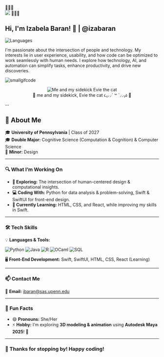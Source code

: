 🤠🌵🐴  
<img src="https://readme-typing-svg.demolab.com?font=Rye&weight=700&size=30&duration=2000&pause=1000&color=D2691E&center=true&vCenter=true&repeat=true&width=500&height=50&lines=🤠Howdy+there,+partner!+🐎" />
🌵🐄🤠  

## Hi, I'm Izabela Baran! 👋 | @izabaran

![Languages](https://img.shields.io/badge/Code-Python%20%7C%20Java%20%7C%20R%20%7C%20SQL%20%7C%20OCaml-blue)


I'm passionate about the intersection of people and technology. My interests lie in user experience, usability, and how code can be optimized to work seamlessly with human needs. I explore how technology, AI, and automation can simplify tasks, enhance productivity, and drive new discoveries.

![smallgifcode](https://github.com/user-attachments/assets/7c6b398f-73de-4a7c-a687-d6d02f32b4b6)
<p align="center">
  <img src="https://raw.githubusercontent.com/your-username/your-repo/main/howdy.gif" alt="Me and my sidekick Evie the cat">
  <br>
 🐾 me and my sidekick, Evie the cat ૮₍⸝⸝´ ꒳ `⸝⸝₎ა 🐾
  <br>
</p>

--

## **🌟 About Me**  
🎓 **University of Pennsylvania** | Class of 2027  
🎓 **Double Major:** Cognitive Science (Computation & Cognition) & Computer Science  
🎨 **Minor:** Design  

---

### **🔍 What I’m Working On**
- **🔭 Exploring:** The intersection of human-centered design & computational insights.  
- **💻 Coding With:** Python for data analysis & problem-solving, Swift & SwiftUI for front-end design.  
- **🌱 Currently Learning:** HTML, CSS, and React, while improving my skills in Swift.  

---

### **🛠️ Tech Skills**
💡 **Languages & Tools:**  

![Python](https://img.shields.io/badge/Python-3776AB?style=flat-square&logo=python&logoColor=white)
![Java](https://img.shields.io/badge/Java-ED8B00?style=flat-square&logo=java&logoColor=white)
![R](https://img.shields.io/badge/R-276DC3?style=flat-square&logo=r&logoColor=white)
![OCaml](https://img.shields.io/badge/OCaml-EF3A00?style=flat-square&logo=ocaml&logoColor=white)
![SQL](https://img.shields.io/badge/SQL-4479A1?style=flat-square&logo=mysql&logoColor=white)  

🖥️ **Front-End Development:** Swift, SwiftUI, HTML, CSS, React (Learning)  

---

### **📫 Contact Me**
📩 **Email:** [ibaran@sas.upenn.edu](mailto:ibaran@sas.upenn.edu)  

---

### **🌟 Fun Facts**
- 😄 **Pronouns:** She/Her  
- ⚡ **Hobby:** I’m exploring **3D modeling & animation** using **Autodesk Maya 2025**! 🎨  

---

### **🚀 Thanks for stopping by! Happy coding!**
